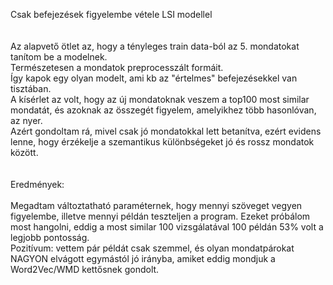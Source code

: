 Csak befejezések figyelembe vétele LSI modellel<br />
<br />
<br />
Az alapvető ötlet az, hogy a tényleges train data-ból az 5. mondatokat tanítom be a modelnek.<br />
Természetesen a mondatok preprocesszált formáit.<br />
Így kapok egy olyan modelt, ami kb az "értelmes" befejezésekkel van tisztában.<br />
A kísérlet az volt, hogy az új mondatoknak veszem a top100 most similar mondatát, és azoknak az összegét figyelem, amelyikhez több hasonlóvan, az nyer.<br />
Azért gondoltam rá, mivel csak jó mondatokkal lett betanítva, ezért evidens lenne, hogy érzékelje a szemantikus különbségeket jó és rossz mondatok között. <br />
<br />
<br />
Eredmények: <br />
<br />
Megadtam változtatható paraméternek, hogy mennyi szöveget vegyen figyelembe, illetve mennyi példán teszteljen a program. Ezeket próbálom most hangolni, eddig a most similar 100 vizsgálatával 100 példán 53% volt a legjobb pontosság.<br />
Pozitívum: vettem pár példát csak szemmel, és olyan mondatpárokat NAGYON elvágott egymástól jó irányba, amiket eddig mondjuk a Word2Vec/WMD kettősnek gondolt.
